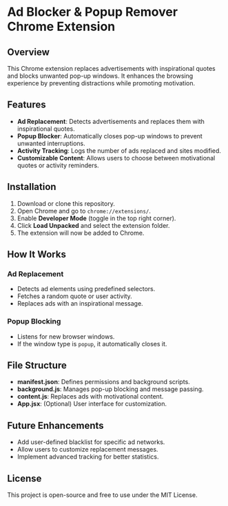 # Ad Blocker & Popup Remover Chrome Extension

## Overview
This Chrome extension replaces advertisements with inspirational quotes and blocks unwanted pop-up windows. It enhances the browsing experience by preventing distractions while promoting motivation.

## Features
- **Ad Replacement**: Detects advertisements and replaces them with inspirational quotes.
- **Popup Blocker**: Automatically closes pop-up windows to prevent unwanted interruptions.
- **Activity Tracking**: Logs the number of ads replaced and sites modified.
- **Customizable Content**: Allows users to choose between motivational quotes or activity reminders.

## Installation
1. Download or clone this repository.
2. Open Chrome and go to `chrome://extensions/`.
3. Enable **Developer Mode** (toggle in the top right corner).
4. Click **Load Unpacked** and select the extension folder.
5. The extension will now be added to Chrome.

## How It Works
### **Ad Replacement**
- Detects ad elements using predefined selectors.
- Fetches a random quote or user activity.
- Replaces ads with an inspirational message.

### **Popup Blocking**
- Listens for new browser windows.
- If the window type is `popup`, it automatically closes it.

## File Structure
- **manifest.json**: Defines permissions and background scripts.
- **background.js**: Manages pop-up blocking and message passing.
- **content.js**: Replaces ads with motivational content.
- **App.jsx**: (Optional) User interface for customization.



## Future Enhancements
- Add user-defined blacklist for specific ad networks.
- Allow users to customize replacement messages.
- Implement advanced tracking for better statistics.

## License
This project is open-source and free to use under the MIT License.

